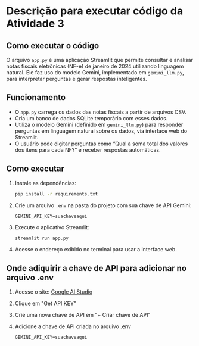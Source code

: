 # Descrição para executar código da Atividade 3

## Como executar o código

O arquivo `app.py` é uma aplicação Streamlit que permite consultar e analisar notas fiscais eletrônicas (NF-e) de janeiro de 2024 utilizando linguagem natural. Ele faz uso do modelo Gemini, implementado em `gemini_llm.py`, para interpretar perguntas e gerar respostas inteligentes.

## Funcionamento

- O `app.py` carrega os dados das notas fiscais a partir de arquivos CSV.
- Cria um banco de dados SQLite temporário com esses dados.
- Utiliza o modelo Gemini (definido em `gemini_llm.py`) para responder perguntas em linguagem natural sobre os dados, via interface web do Streamlit.
- O usuário pode digitar perguntas como “Qual a soma total dos valores dos itens para cada NF?” e receber respostas automáticas.

## Como executar

1. Instale as dependências:
   ```bash
   pip install -r requirements.txt
   ```

2. Crie um arquivo `.env` na pasta do projeto com sua chave de API Gemini:
   ```
   GEMINI_API_KEY=suachaveaqui
   ```

3. Execute o aplicativo Streamlit:
   ```bash
   streamlit run app.py
   ```

4. Acesse o endereço exibido no terminal para usar a interface web.

## Onde adiquirir a chave de API para adicionar no arquivo .env

1. Acesse o site: [Google AI Studio](https://aistudio.google.com/prompts/new_chat)

2. Clique em "Get API KEY"

3. Crie uma nova chave de API em "+ Criar chave de API"

4. Adicione a chave de API criada no arquivo .env
   ```
   GEMINI_API_KEY=suachaveaqui
   ```